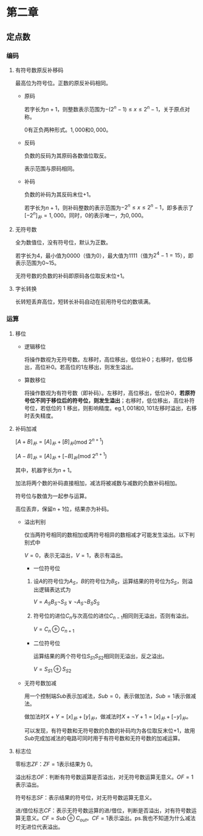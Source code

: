 # 第二章

## 定点数

### 编码

1. 有符号数原反补移码

   最高位为符号位。正数的原反补码相同。

   - 原码

     若字长为$n+1$，则整数表示范围为$-(2^n-1)\leq x\leq2^n-1$，关于原点对称。

     $0$有正负两种形式。$1,000$和$0,000$。

   - 反码

     负数的反码为其原码各数值位取反。

     表示范围与原码相同。

   - 补码

     负数的补码为其反码末位$+1$。

     若字长为$n+1$，则补码整数的表示范围为$-2^n \leq x \leq 2^n-1$，即多表示了$[-2^n]_补=1,000$。同时，$0$的表示唯一，为$0,000$。

2. 无符号数

   全为数值位，没有符号位，默认为正数。

   若字长为$4$，最小值为$0000$（值为$0$），最大值为$1111$（值为$2^4-1=15$），即表示范围为$0$~$15$。

   无符号数的负数的补码即原码各位取反末位$+1$。

3. 字长转换

   长转短丢弃高位，短转长补码自动在前用符号位的数填满。

### 运算

1.  移位

    - 逻辑移位

      将操作数视为无符号数。左移时，高位移出，低位补$0$；右移时，低位移出，高位补$0$。若高位的$1$左移出，则发生溢出。

    - 算数移位

      将操作数视为有符号数（即补码）。左移时，高位移出，低位补$0$，**若原符号位不同于移位后的符号位，则发生溢出**；右移时，低位移出，高位补符号位，若低位的 1 移出，则影响精度。eg.$1,001$和$0,101$左移时溢出，右移时丢失精度。

2.  补码加减

    $[A+B]_补=[A]_补+[B]_补$(mod $2^{n+1}$)

    $[A-B]_补=[A]_补+[-B]_补$(mod $2^{n+1}$)

    其中，机器字长为$n+1$。

    加法将两个数的补码直接相加，减法将被减数与减数的负数补码相加。

    符号位与数值为一起参与运算。

    高位丢弃，保留$n+1$位，结果亦为补码。

    - 溢出判别

      仅当两符号相同的数相加或两符号相异的数相减才可能发生溢出。以下判别式中

      $V=0$，表示无溢出，$V=1$，表示有溢出。

      - 一位符号位

      1.  设$A$的符号位为$A_S$，$B$的符号位为$B_S$，运算结果的符号位为$S_S$，则溢出逻辑表达式为

          $V=A_SB_S \lnot S_S \lor \lnot A_S \lnot B_S S_S$

      2.  符号位的进位$C_n$与次高位的进位$C_{n-1}$相同则无溢出，否则有溢出。

          $V=C_n \oplus C_{n+1}$

      - 二位符号位

        运算结果的两个符号位$S_{S1}S_{S2}$相同则无溢出，反之溢出。

        $V=S_{S1} \oplus S_{S2}$

    - 无符号数加减

      用一个控制端$Sub$表示加减法，$Sub=0$，表示做加法，$Sub=1$表示做减法。

      做加法时$X+Y=[x]_补+[y]_补$，做减法时$X+ \lnot Y+1=[x]_补+[-y]_补$。

      可以发现，有符号数和无符号数的负数的补码均为各位取反末位$+1$，故用$Sub$完成加减法的电路可同时用于有符号数和无符号数的加减运算。

3.  标志位

    零标志$ZF$：$ZF=1$表示结果为 0。

    溢出标志$OF$：判断有符号数运算是否溢出，对无符号数运算无意义。$OF=1$表示溢出。

    符号标志$SF$：表示结果的符号位，对无符号数运算无意义。

    进/借位标志$CF$：表示无符号数运算的进/借位，判断是否溢出，对有符号数运算无意义。$CF=Sub \oplus C_{out}$。$CF=1$表示溢出。ps.我也不知道为什么减法时无进位代表溢出。
